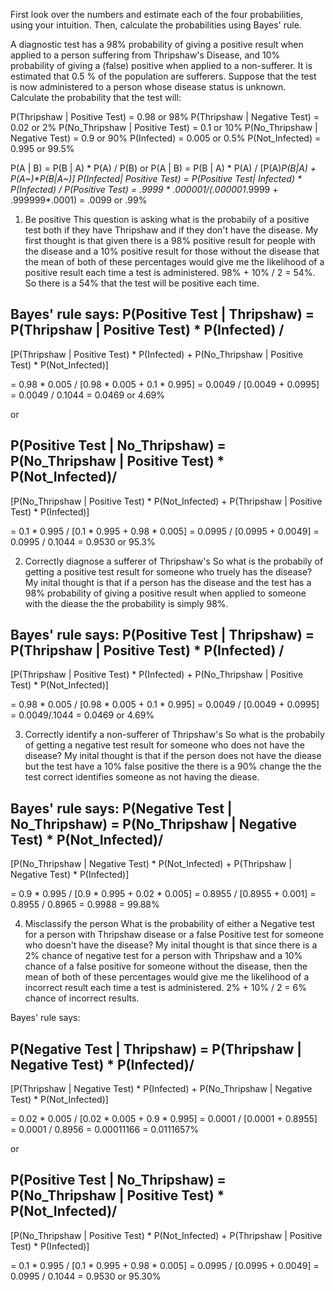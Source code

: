 
First look over the numbers and estimate each of the four probabilities, using your intuition. Then, calculate the probabilities using Bayes' rule.

A diagnostic test has a 98% probability of giving a positive result when applied to a person suffering from Thripshaw's Disease, and 10% probability of giving a (false) positive when applied to a non-sufferer. It is estimated that 0.5 % of the population are sufferers. Suppose that the test is now administered to a person whose disease status is unknown. Calculate the probability that the test will:

P(Thripshaw | Positive Test) = 0.98 or 98%
P(Thripshaw | Negative Test) = 0.02 or 2%
P(No_Thripshaw | Positive Test) = 0.1 or 10%
P(No_Thripshaw | Negative Test) = 0.9 or 90%
P(Infected) = 0.005 or 0.5%
P(Not_Infected) = 0.995 or 99.5%

P(A | B) = P(B | A) * P(A) / P(B)
or
P(A | B) = P(B | A) * P(A) / [P(A)*P(B|A) + P(A~)*P(B|A~)]
P(Infected| Positive Test) = P(Positive Test| Infected) * P(Infected) / P(Positive Test)
= .9999 * .000001/(.000001*.9999 + .999999*.0001) = .0099 or .99%

1. Be positive
This question is asking what is the probabily of a positive test both if they have Thripshaw and if they don't have the disease. My first thought is that given there is a 98% positive result for people with the disease and a 10% positive result for those without the disease that the mean of both of these percentages would give me the likelihood of a positive result each time a test is administered. 98% + 10% / 2 = 54%. So there is a 54% that the test will be positive each time. 

Bayes' rule says:
P(Positive Test | Thripshaw) = 
P(Thripshaw | Positive Test) * P(Infected) /
------------------------------------------
[P(Thripshaw | Positive Test) * P(Infected) + P(No_Thripshaw | Positive Test) * P(Not_Infected)]

= 0.98 * 0.005 / [0.98 * 0.005 + 0.1 * 0.995] = 0.0049 / [0.0049 + 0.0995] = 0.0049 / 0.1044 = 0.0469 or 4.69%

or 

P(Positive Test | No_Thripshaw) =
P(No_Thripshaw | Positive Test) * P(Not_Infected)/
------------------------------------------
[P(No_Thripshaw | Positive Test) * P(Not_Infected) + P(Thripshaw | Positive Test) * P(Infected)]

= 0.1 * 0.995 / [0.1 * 0.995 + 0.98 * 0.005] = 0.0995 / [0.0995 + 0.0049] = 0.0995 / 0.1044 = 0.9530 or 95.3%


2. Correctly diagnose a sufferer of Thripshaw's
So what is the probabily of getting a positive test result for someone who truely has the disease? My inital thought is that if a person has the disease and the test has a 98% probability of giving a positive result when applied to someone with the diease the the probability is simply 98%.

Bayes' rule says:
P(Positive Test | Thripshaw) = 
P(Thripshaw | Positive Test) * P(Infected) / 
------------------------------------------
[P(Thripshaw | Positive Test) * P(Infected) + P(No_Thripshaw | Positive Test) * P(Not_Infected)]

= 0.98 * 0.005 / [0.98 * 0.005 + 0.1 * 0.995] = 0.0049 / [0.0049 + 0.0995] = 0.0049/.1044 = 0.0469 or 4.69%

3. Correctly identify a non-sufferer of Thripshaw's
So what is the probabily of getting a negative test result for someone who does not have the disease? My inital thought is that if the person does not have the diease but the test have a 10% false positive the there is a 90% change the the test correct identifies someone as not having the diease. 

Bayes' rule says:
P(Negative Test | No_Thripshaw) =
P(No_Thripshaw | Negative Test) * P(Not_Infected)/
-----------------------------------------------
[P(No_Thripshaw | Negative Test) * P(Not_Infected) + P(Thripshaw | Negative Test) * P(Infected)]

= 0.9 * 0.995 / [0.9 * 0.995 + 0.02 * 0.005] = 0.8955 / [0.8955 + 0.001] = 0.8955 / 0.8965 = 0.9988 = 99.88%

4. Misclassify the person
What is the probability of either a Negative test for a person with Thripshaw disease or a false Positive test for someone who doesn't have the disease? My inital thought is that since there is a 2% chance of negative test for a person with Thripshaw and a 10% chance of a false positive for someone without the disease, then the mean of both of these percentages would give me the likelihood of a incorrect result each time a test is administered. 2% + 10% / 2 = 6% chance of incorrect results. 

Bayes' rule says:

P(Negative Test | Thripshaw) =
P(Thripshaw | Negative Test) * P(Infected)/
-----------------------------------------
[P(Thripshaw | Negative Test) * P(Infected) + P(No_Thripshaw | Negative Test) * P(Not_Infected)]

= 0.02 * 0.005 / [0.02 * 0.005 + 0.9 * 0.995] = 0.0001 / [0.0001 + 0.8955] = 0.0001 / 0.8956 = 0.00011166 = 0.0111657%

or 

P(Positive Test | No_Thripshaw) =
P(No_Thripshaw | Positive Test) * P(Not_Infected)/
--------------------------------------------
[P(No_Thripshaw | Positive Test) * P(Not_Infected) + P(Thripshaw | Positive Test) * P(Infected)]

= 0.1 * 0.995 / [0.1 * 0.995 + 0.98 * 0.005] = 0.0995 / [0.0995 + 0.0049] = 0.0995 / 0.1044 = 0.9530 or 95.30%

